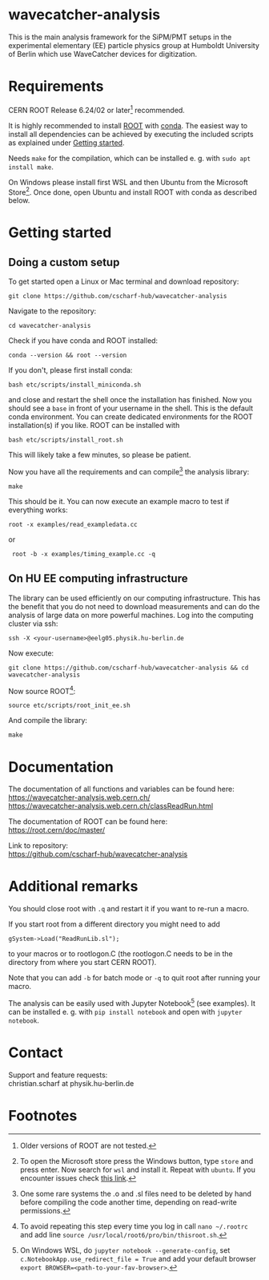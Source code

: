 # wavecatcher-analysis

This is the main analysis framework for the SiPM/PMT setups in the experimental elementary (EE) particle physics group at Humboldt University of Berlin which use WaveCatcher devices for digitization.

# Requirements
CERN ROOT Release 6.24/02 or later[^1] recommended.

It is highly recommended to install [ROOT](https://root.cern/install/#conda) with [conda](https://docs.conda.io/en/latest/miniconda.html). The easiest way to install all dependencies can be achieved by executing the included scripts as explained under [Getting started](#Getting-started).

Needs ```make``` for the compilation, which can be installed e. g. with ```sudo apt install make```. 

On Windows please install first WSL and then Ubuntu from the Microsoft Store[^2]. Once done, open Ubuntu and install ROOT with conda as described below. 

# Getting started

## Doing a custom setup
To get started open a Linux or Mac terminal and download repository:
```
git clone https://github.com/cscharf-hub/wavecatcher-analysis
```

Navigate to the repository:
```
cd wavecatcher-analysis
```

Check if you have conda and ROOT installed:
```
conda --version && root --version
``` 
If you don't, please first install conda: 
```
bash etc/scripts/install_miniconda.sh
```
and close and restart the shell once the installation has finished. Now you should see a ```base``` in front of your username in the shell. This is the default conda environment. You can create dedicated environments for the ROOT installation(s) if you like. 
ROOT can be installed with  
```
bash etc/scripts/install_root.sh
```
This will likely take a few minutes, so please be patient.

Now you have all the requirements and can compile[^3] the analysis library: 
```
make
```

This should be it. You can now execute an example macro to test if everything works:
```
root -x examples/read_exampledata.cc
```
or 
```
 root -b -x examples/timing_example.cc -q
```

## On HU EE computing infrastructure

The library can be used efficiently on our computing infrastructure. This has the benefit that you do not need to download measurements and can do the analysis of large data on more powerful machines. Log into the computing cluster via ssh:
```
ssh -X <your-username>@eelg05.physik.hu-berlin.de
```
Now execute:
```
git clone https://github.com/cscharf-hub/wavecatcher-analysis && cd wavecatcher-analysis
```
Now source ROOT[^4]:
```
source etc/scripts/root_init_ee.sh
```
And compile the library:
```
make
```

# Documentation

The documentation of all functions and variables can be found here:  
<https://wavecatcher-analysis.web.cern.ch/>   
<https://wavecatcher-analysis.web.cern.ch/classReadRun.html>

The documentation of ROOT can be found here:   
<https://root.cern/doc/master/>

Link to repository:   
<https://github.com/cscharf-hub/wavecatcher-analysis>

# Additional remarks

You should close root with ```.q``` and restart it if you want to re-run a macro. 

If you start root from a different directory you might need to add
```
gSystem->Load("ReadRunLib.sl");
```
to your macros or to rootlogon.C (the rootlogon.C needs to be in the directory from where you start CERN ROOT).

Note that you can add ```-b``` for batch mode or ```-q``` to quit root after running your macro.

The analysis can be easily used with Jupyter Notebook[^5] (see examples). It can be installed e. g. with ```pip install notebook``` and open with ```jupyter notebook```.

# Contact

Support and feature requests:  
christian.scharf at physik.hu-berlin.de

# Footnotes

[^1]: Older versions of ROOT are not tested.

[^2]: To open the Microsoft store press the Windows button, type ```store``` and press enter. Now search for ```wsl``` and install it. Repeat with ```ubuntu```. If you encounter issues check [this link](https://ubuntu.com/tutorials/install-ubuntu-on-wsl2-on-windows-11-with-gui-support).

[^3]: One some rare systems the .o and .sl files need to be deleted by hand before compiling the code another time, depending on read-write permissions.

[^4]: To avoid repeating this step every time you log in call ```nano ~/.rootrc``` and add line ```source /usr/local/root6/pro/bin/thisroot.sh```.

[^5]: On Windows WSL, do ```jupyter notebook --generate-config```, set ```c.NotebookApp.use_redirect_file = True``` and add your default browser ```export BROWSER=<path-to-your-fav-browser>```.
